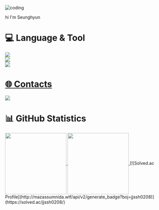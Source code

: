 
<img src="https://github.com/user-attachments/assets/507e3800-63da-4cf0-af34-adbc34f12e5e" alt="coding" style="pointer-events: none;">

hi I'm Seunghyun

<div><h1>💻 Language & Tool </h1></div>

<p align="center">
  <a href="https://skillicons.dev">
   <div>
  <img src="https://skillicons.dev/icons?i=java,spring,js" />
  <br>
    <img src="https://skillicons.dev/icons?i=mysql,postgres" />
  <br>
  <img src="https://skillicons.dev/icons?i=git,docker,github,eclipse,vscode&perline=6" />
</div>
<h1> 🌐 Contacts</h1>
<a href="https://insidious-prepared-2db.notion.site/DDong_kka-Blog-07f4a529ec82480aba8c0e4ebf34aa0b?pvs=4" target="_blank">
  <img src="https://img.shields.io/badge/DDong`kka Blog-6D4AFF?style=flat-square&logo=notion&logoColor=white" />
</a>

</p> 


<h1>📊 GitHub Statistics</h1>
<a href="https://github.com/anuraghazra/github-readme-stats">
  <img height=200 align="center" src="https://github-readme-stats.vercel.app/api?username=jjsh0208&theme=vue-dark&icons=true&show_icons=true&title_color=a8edea" />
</a>
<a href="https://github.com/anuraghazra/github-readme-stats">
  <img height=200 align="center" src="https://github-readme-stats.vercel.app/api/top-langs/?username=jjsh0208&theme=vue-dark&layout=donut" />
</a>
[![Solved.ac Profile](http://mazassumnida.wtf/api/v2/generate_badge?boj=jjssh0208)](https://solved.ac/jjssh0208/)
